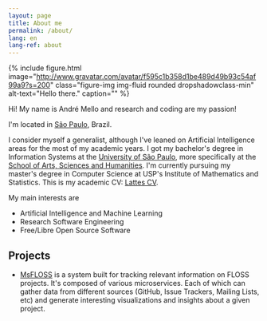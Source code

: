 ```yaml
---
layout: page
title: About me
permalink: /about/
lang: en
lang-ref: about
---
```

{% include figure.html
           image="http://www.gravatar.com/avatar/f595c1b358d1be489d49b93c54af99a9?s=200"
           class="figure-img img-fluid rounded dropshadowclass-min"
           alt-text="Hello there."
           caption=""
%}

Hi! My name is André Mello and research and coding are my passion!

I'm located in [São Paulo](https://www.theguardian.com/travel/2017/feb/10/sao-paulo-brazil-crime-writer-joe-thomas), Brazil.

I consider myself a generalist, although I've leaned on Artificial Intelligence areas for the most of my academic years. I got my bachelor's degree in Information Systems at the [University of São Paulo](https://www5.usp.br/), more specifically at the [School of Arts, Sciences and Humanities](http://www5.each.usp.br/). I'm currently pursuing my master's degree in Computer Science at USP's Institute of Mathematics and Statistics.
This is my academic CV: [Lattes CV](http://lattes.cnpq.br/1005222224619536).

My main interests are
- Artificial Intelligence and Machine Learning
- Research Software Engineering
- Free/Libre Open Source Software

## Projects

- [MsFLOSS](https://gitlab.com/flusp/msfloss/msfloss/wikis/home) is a system built for tracking relevant information on FLOSS projects. It's composed of various microservices. Each of which can gather data from different sources (GitHub, Issue Trackers, Mailing Lists, etc) and generate interesting visualizations and insights about a given project.

